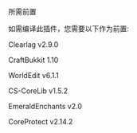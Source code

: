 所需前置

如需编译此插件，您需要以下作为前置:

Clearlag v2.9.0

CraftBukkit 1.10

WorldEdit v6.1.1

CS-CoreLib v1.5.2

EmeraldEnchants v2.0

CoreProtect v2.14.2
